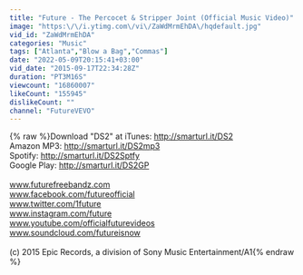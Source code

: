 ```yaml
---
title: "Future - The Percocet & Stripper Joint (Official Music Video)"
image: "https:\/\/i.ytimg.com\/vi\/ZaWdMrmEhDA\/hqdefault.jpg"
vid_id: "ZaWdMrmEhDA"
categories: "Music"
tags: ["Atlanta","Blow a Bag","Commas"]
date: "2022-05-09T20:15:41+03:00"
vid_date: "2015-09-17T22:34:28Z"
duration: "PT3M16S"
viewcount: "16860007"
likeCount: "155945"
dislikeCount: ""
channel: "FutureVEVO"
---
```

{% raw %}Download &quot;DS2&quot; at iTunes: <a rel="nofollow" target="blank" href="http://smarturl.it/DS2">http://smarturl.it/DS2</a><br />Amazon MP3: <a rel="nofollow" target="blank" href="http://smarturl.it/DS2mp3">http://smarturl.it/DS2mp3</a><br />Spotify: <a rel="nofollow" target="blank" href="http://smarturl.it/DS2Sptfy">http://smarturl.it/DS2Sptfy</a><br />Google Play: <a rel="nofollow" target="blank" href="http://smarturl.it/DS2GP">http://smarturl.it/DS2GP</a><br /><br />www.futurefreebandz.com<br />www.facebook.com/futureofficial<br />www.twitter.com/1future<br />www.instagram.com/future<br />www.youtube.com/officialfuturevideos<br />www.soundcloud.com/futureisnow<br /><br />(c) 2015 Epic Records, a division of Sony Music Entertainment/A1{% endraw %}
